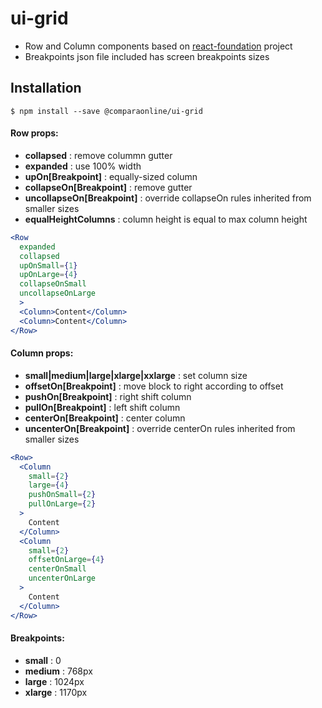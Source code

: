 # ui-grid

* Row and Column components based on [react-foundation](https://github.com/digiaonline/react-foundation) project
* Breakpoints json file included has screen breakpoints sizes

## Installation
```
$ npm install --save @comparaonline/ui-grid
````

#### Row props:

* **collapsed** : remove colummn gutter
* **expanded** : use 100% width
* **upOn[Breakpoint]** : equally-sized column
* **collapseOn[Breakpoint]** : remove gutter
* **uncollapseOn[Breakpoint]** : override collapseOn rules inherited from smaller sizes
* **equalHeightColumns** : column height is equal to max column height

```jsx
<Row
  expanded
  collapsed
  upOnSmall={1}
  upOnLarge={4}
  collapseOnSmall
  uncollapseOnLarge
  >
  <Column>Content</Column>
  <Column>Content</Column>
</Row>
```

#### Column props:

* **small|medium|large|xlarge|xxlarge** : set column size
* **offsetOn[Breakpoint]** : move block to right according to offset
* **pushOn[Breakpoint]** : right shift column
* **pullOn[Breakpoint]** : left shift column
* **centerOn[Breakpoint]** : center column
* **uncenterOn[Breakpoint]** : override centerOn rules inherited from smaller sizes

```jsx
<Row>
  <Column
    small={2}
    large={4}
    pushOnSmall={2}
    pullOnLarge={2}
  >
    Content
  </Column>
  <Column
    small={2}
    offsetOnLarge={4}
    centerOnSmall
    uncenterOnLarge
  >
    Content
  </Column>
</Row>
```

#### Breakpoints:
* **small** : 0
* **medium** : 768px
* **large** : 1024px
* **xlarge** : 1170px

